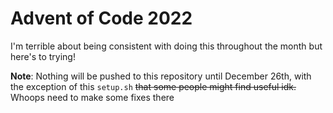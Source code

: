 # Advent of Code 2022

I'm terrible about being consistent with doing this throughout the month but here's to trying!

**Note**: Nothing will be pushed to this repository until December 26th, with the exception of this `setup.sh` ~~that some people might find useful idk.~~ Whoops need to make some fixes there